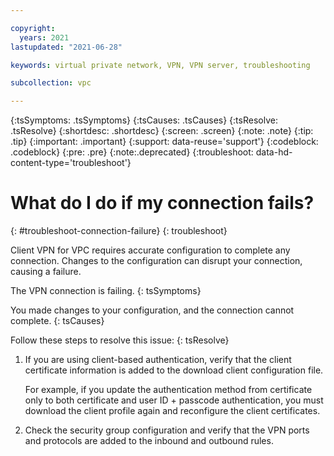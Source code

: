 ```yaml
---

copyright:
  years: 2021
lastupdated: "2021-06-28"

keywords: virtual private network, VPN, VPN server, troubleshooting

subcollection: vpc

---
```


{:tsSymptoms: .tsSymptoms}
{:tsCauses: .tsCauses}
{:tsResolve: .tsResolve}
{:shortdesc: .shortdesc}
{:screen: .screen}
{:note: .note}
{:tip: .tip}
{:important: .important}
{:support: data-reuse='support'}
{:codeblock: .codeblock}
{:pre: .pre}
{:note:.deprecated}
{:troubleshoot: data-hd-content-type='troubleshoot'}

# What do I do if my connection fails?
{: #troubleshoot-connection-failure}
{: troubleshoot}

Client VPN for VPC requires accurate configuration to complete any connection. Changes to the configuration can disrupt your connection, causing a failure.

The VPN connection is failing.
{: tsSymptoms}

You made changes to your configuration, and the connection cannot complete.
{: tsCauses}

Follow these steps to resolve this issue:
{: tsResolve}

1. If you are using client-based authentication, verify that the client certificate information is added to the download client configuration file.

   For example, if you update the authentication method from certificate only to both certificate and user ID + passcode authentication, you must download the client profile again and reconfigure the client certificates.

1. Check the security group configuration and verify that the VPN ports and protocols are added to the inbound and outbound rules.
